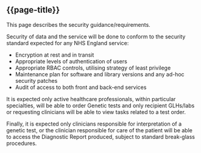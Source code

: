 ## {{page-title}}

This page describes the security guidance/requirements. 

Security of data and the service will be done to conform to the security standard expected for any NHS England service:
- Encryption at rest and in transit
- Appropriate levels of authentication of users
- Appropriate RBAC controls, utilising strategy of least privilege
- Maintenance plan for software and library versions and any ad-hoc security patches
- Audit of access to both front and back-end services

It is expected only active healthcare professionals, within particular specialties, will be able to order Genetic tests and only recipient GLHs/labs or requesting clinicians will be able to view tasks related to a test order. 

Finally, it is expected only clinicians responsible for interpretation of a genetic test, or the clinician responsible for care of the patient will be able to access the Diagnostic Report produced, subject to standard break-glass procedures.

